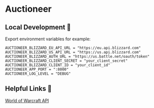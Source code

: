 # Auctioneer

## Local Development 🚧
Export environment variables for example:
  ```
AUCTIONEER_BLIZZARD_EU_API_URL = "https://eu.api.blizzard.com"
AUCTIONEER_BLIZZARD_US_API_URL = "https://us.api.blizzard.com"
AUCTIONEER_BLIZZARD_AUTH_URL = "https://us.battle.net/oauth/token"
AUCTIONEER_BLIZZARD_CLIENT_SECRET = "your_client_secret"
AUCTIONEER_BLIZZARD_CLIENT_ID = "your_client_id"
AUCTIONEER_APP_PORT = ":8000"
AUCTIONEER_LOG_LEVEL = "DEBUG"
  ```

## Helpful Links 🤔

[World of Warcraft API](https://develop.battle.net/documentation/world-of-warcraft)

